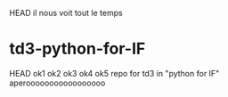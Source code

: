 HEAD
il nous voit tout le temps 
# td3-python-for-IF
HEAD
ok1
ok2
ok3
ok4
ok5
repo for td3 in "python for IF"
aperooooooooooooooooo
